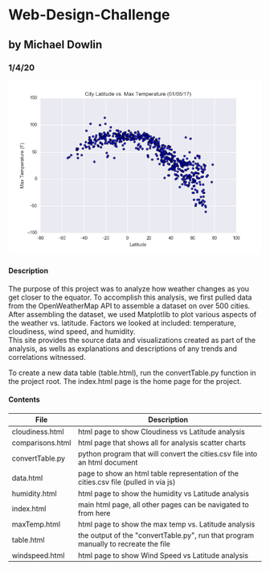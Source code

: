 # Web-Design-Challenge
## by Michael Dowlin
### 1/4/20

!['Image not available'](/Resources/assets/images/Fig1.png)

#### Description
The purpose of this project was to analyze how weather changes as you get closer to the equator. 
To accomplish this analysis, we first pulled data from the OpenWeatherMap API to assemble a dataset on over 500 cities.
After assembling the dataset, we used Matplotlib to plot various aspects of the weather vs. latitude.  Factors we looked at included: temperature, cloudiness, wind speed, and humidity.  
This site provides the source data and visualizations created as part of the analysis, as wells as explanations and descriptions of any trends and correlations witnessed.

To create a new data table (table.html), run the convertTable.py function in the project root.  The index.html page is the home page for the project.

#### Contents

| File                         | Description                                                                                     |
|------------------------------|-------------------------------------------------------------------------------------------------|
|cloudiness.html               | html page to show Cloudiness vs Latitude analysis
|comparisons.html              | html page that shows all for analysis scatter charts
|convertTable.py               | python program that will convert the cities.csv file into an html document
|data.html                     | page to show an html table representation of the cities.csv file (pulled in via js)
|humidity.html                 | html page to show the humidity vs Latitude analysis
|index.html                    | main html page, all other pages can be navigated to from here
|maxTemp.html                  | html page to show the max temp vs. Latitude analysis
|table.html                    | the output of the "convertTable.py", run that program manually to recreate the file
|windspeed.html                | html page to show Wind Speed vs Latitude analysis
